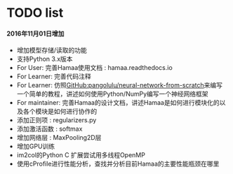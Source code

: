# TODO list

#### 2016年11月01日增加

- 增加模型存储/读取的功能
- 支持Python 3.x版本
- For User: 完善Hamaa使用文档 : hamaa.readthedocs.io
- For Learner: 完善代码注释
- For Learner: 仿照[GitHub:pangolulu/neural-network-from-scratch](https://github.com/pangolulu/neural-network-from-scratch)来编写一个简单的教程，讲述如何使用Python/NumPy编写一个神经网络框架
- For maintainer: 完善Hamaa的设计文档，讲述Hamaa是如何进行模块化的以及各个模块是如何进行协作的
- 添加正则项 : regularizers.py
- 添加激活函数 : softmax
- 增加网络层 : MaxPooling2D层
- 增加GPU训练
- im2col的Python C 扩展尝试用多线程OpenMP
- 使用cProfile进行性能分析，查找并分析目前Hamaa的主要性能瓶颈在哪里


